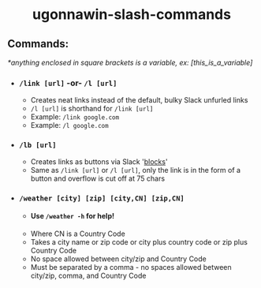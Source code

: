 <h1 align="center">ugonnawin-slash-commands</h1>

## Commands:

<i>*anything enclosed in square brackets is a variable, ex: [this_is_a_variable]</i>

 - ### `/link [url]` -or- `/l [url]`
   - Creates neat links instead of the default, bulky Slack unfurled links
   - `/l [url]` is shorthand for `/link [url]`
   - Example: `/link google.com`
   - Example: `/l google.com`
   
 - ### `/lb [url]`
   - Creates links as buttons via Slack '[blocks](https://api.slack.com/reference/messaging/blocks)'
   - Same as `/link [url]` or `/l [url]`, only the link is in the form of a button and overflow is cut off at 75 chars

 - ### `/weather [city] [zip] [city,CN] [zip,CN]`
   - #### Use `/weather -h` for help!
   - Where CN is a Country Code
   - Takes a city name or zip code or city plus country code or zip plus Country Code
   - No space allowed between city/zip and Country Code
   - Must be separated by a comma - no spaces allowed between city/zip, comma, and Country Code
